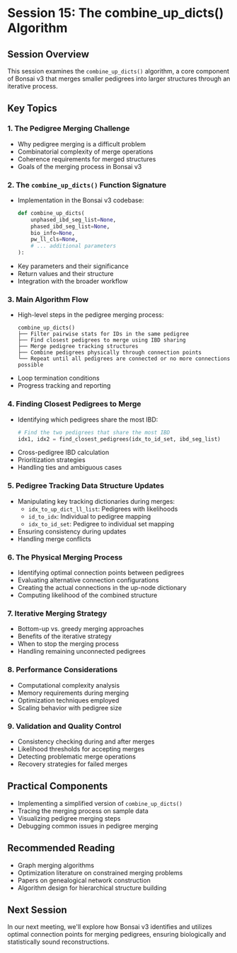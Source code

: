 # Session 15: The combine_up_dicts() Algorithm

## Session Overview
This session examines the `combine_up_dicts()` algorithm, a core component of Bonsai v3 that merges smaller pedigrees into larger structures through an iterative process.

## Key Topics

### 1. The Pedigree Merging Challenge
- Why pedigree merging is a difficult problem
- Combinatorial complexity of merge operations
- Coherence requirements for merged structures
- Goals of the merging process in Bonsai v3

### 2. The `combine_up_dicts()` Function Signature
- Implementation in the Bonsai v3 codebase:
  ```python
  def combine_up_dicts(
      unphased_ibd_seg_list=None,
      phased_ibd_seg_list=None,
      bio_info=None,
      pw_ll_cls=None,
      # ... additional parameters
  ):
  ```
- Key parameters and their significance
- Return values and their structure
- Integration with the broader workflow

### 3. Main Algorithm Flow
- High-level steps in the pedigree merging process:
  ```
  combine_up_dicts()
  ├── Filter pairwise stats for IDs in the same pedigree
  ├── Find closest pedigrees to merge using IBD sharing
  ├── Merge pedigree tracking structures
  ├── Combine pedigrees physically through connection points
  └── Repeat until all pedigrees are connected or no more connections possible
  ```
- Loop termination conditions
- Progress tracking and reporting

### 4. Finding Closest Pedigrees to Merge
- Identifying which pedigrees share the most IBD:
  ```python
  # Find the two pedigrees that share the most IBD
  idx1, idx2 = find_closest_pedigrees(idx_to_id_set, ibd_seg_list)
  ```
- Cross-pedigree IBD calculation
- Prioritization strategies
- Handling ties and ambiguous cases

### 5. Pedigree Tracking Data Structure Updates
- Manipulating key tracking dictionaries during merges:
  - `idx_to_up_dict_ll_list`: Pedigrees with likelihoods
  - `id_to_idx`: Individual to pedigree mapping
  - `idx_to_id_set`: Pedigree to individual set mapping
- Ensuring consistency during updates
- Handling merge conflicts

### 6. The Physical Merging Process
- Identifying optimal connection points between pedigrees
- Evaluating alternative connection configurations
- Creating the actual connections in the up-node dictionary
- Computing likelihood of the combined structure

### 7. Iterative Merging Strategy
- Bottom-up vs. greedy merging approaches
- Benefits of the iterative strategy
- When to stop the merging process
- Handling remaining unconnected pedigrees

### 8. Performance Considerations
- Computational complexity analysis
- Memory requirements during merging
- Optimization techniques employed
- Scaling behavior with pedigree size

### 9. Validation and Quality Control
- Consistency checking during and after merges
- Likelihood thresholds for accepting merges
- Detecting problematic merge operations
- Recovery strategies for failed merges

## Practical Components
- Implementing a simplified version of `combine_up_dicts()`
- Tracing the merging process on sample data
- Visualizing pedigree merging steps
- Debugging common issues in pedigree merging

## Recommended Reading
- Graph merging algorithms
- Optimization literature on constrained merging problems
- Papers on genealogical network construction
- Algorithm design for hierarchical structure building

## Next Session
In our next meeting, we'll explore how Bonsai v3 identifies and utilizes optimal connection points for merging pedigrees, ensuring biologically and statistically sound reconstructions.